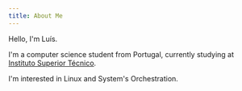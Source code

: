 ```yaml
---
title: About Me
---
```

Hello, I'm Luís.

I'm a computer science student from Portugal, currently studying at [Instituto Superior Técnico](https://tecnico.ulisboa.pt/en/).

I'm interested in Linux and System's Orchestration.